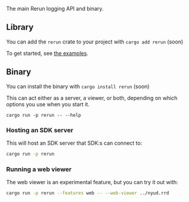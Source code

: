 The main Rerun logging API and binary.

## Library
You can add the `rerun` crate to your project with `cargo add rerun` (soon)
<!-- TODO(#1161): remove the (soon) -->

To get started, see [the examples](https://github.com/rerun-io/rerun/tree/main/examples).
<!-- TODO(#1161): update link to point to the rust examples -->

## Binary
You can install the binary with `cargo install rerun` (soon)
<!-- TODO(#1161): remove the (soon) -->

This can act either as a server, a viewer, or both, depending on which options you use when you start it.

`cargo run -p rerun -- --help`

### Hosting an SDK server
This will host an SDK server that SDK:s can connect to:

```sh
cargo run -p rerun
```

### Running a web viewer
The web viewer is an experimental feature, but you can try it out with:

```sh
cargo run -p rerun --features web -- --web-viewer ../nyud.rrd
```
